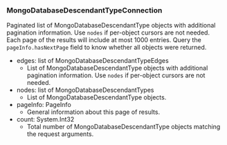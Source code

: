 ### MongoDatabaseDescendantTypeConnection
Paginated list of MongoDatabaseDescendantType objects with additional pagination information. Use `nodes` if per-object cursors are not needed. Each page of the results will include at most 1000 entries. Query the `pageInfo.hasNextPage` field to know whether all objects were returned.

- edges: list of MongoDatabaseDescendantTypeEdges
  - List of MongoDatabaseDescendantType objects with additional pagination information. Use `nodes` if per-object cursors are not needed.
- nodes: list of MongoDatabaseDescendantTypes
  - List of MongoDatabaseDescendantType objects.
- pageInfo: PageInfo
  - General information about this page of results.
- count: System.Int32
  - Total number of MongoDatabaseDescendantType objects matching the request arguments.
